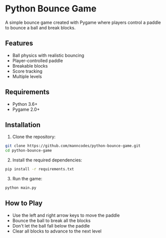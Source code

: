# Python Bounce Game

A simple bounce game created with Pygame where players control a paddle to bounce a ball and break blocks.

## Features

- Ball physics with realistic bouncing
- Player-controlled paddle
- Breakable blocks
- Score tracking
- Multiple levels

## Requirements

- Python 3.6+
- Pygame 2.0+

## Installation

1. Clone the repository:
```bash
git clone https://github.com/manncodes/python-bounce-game.git
cd python-bounce-game
```

2. Install the required dependencies:
```bash
pip install -r requirements.txt
```

3. Run the game:
```bash
python main.py
```

## How to Play

- Use the left and right arrow keys to move the paddle
- Bounce the ball to break all the blocks
- Don't let the ball fall below the paddle
- Clear all blocks to advance to the next level
